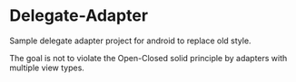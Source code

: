 # Delegate-Adapter

Sample delegate adapter project for android to replace old style.

The goal is not to violate the Open-Closed solid principle by adapters with multiple view types.

